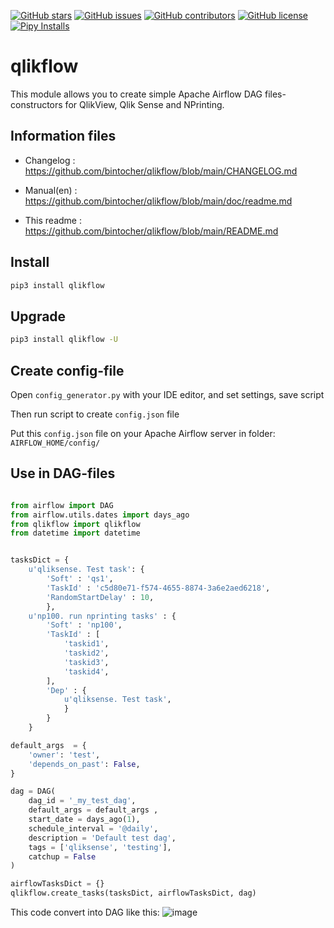 [![GitHub stars](https://img.shields.io/github/stars/bintocher/qlikflow.svg)](https://github.com/bintocher/qlikflow/stargazers)
[![GitHub issues](https://img.shields.io/github/issues/bintocher/qlikflow.svg)](https://github.com/bintocher/qlikflow/issues)
[![GitHub contributors](https://img.shields.io/github/contributors/bintocher/qlikflow.svg)](https://github.com/bintocher/qlikflow/graphs/contributors)
[![GitHub license](https://img.shields.io/github/license/bintocher/qlikflow.svg)](https://github.com/bintocher/qlikflow/blob/master/LICENSE)
[![Pipy Installs](https://img.shields.io/pypi/dm/qlikflow)](https://img.shields.io/pypi/dm/qlikflow)

# qlikflow

This module allows you to create simple Apache Airflow DAG files-constructors for QlikView, Qlik Sense and NPrinting.

## Information files

- Changelog : https://github.com/bintocher/qlikflow/blob/main/CHANGELOG.md

- Manual(en) : https://github.com/bintocher/qlikflow/blob/main/doc/readme.md

- This readme : https://github.com/bintocher/qlikflow/blob/main/README.md

## Install

``` bash
pip3 install qlikflow
```

## Upgrade

``` bash
pip3 install qlikflow -U
```

## Create config-file

Open ``config_generator.py`` with your IDE editor, and set settings, save script

Then run script to create ``config.json`` file

Put this ``config.json`` file on your Apache Airflow server in folder: ``AIRFLOW_HOME/config/``

## Use in DAG-files

``` python

from airflow import DAG
from airflow.utils.dates import days_ago
from qlikflow import qlikflow
from datetime import datetime


tasksDict = {
    u'qliksense. Test task': {
        'Soft' : 'qs1',
        'TaskId' : 'c5d80e71-f574-4655-8874-3a6e2aed6218',
        'RandomStartDelay' : 10, 
        },
    u'np100. run nprinting tasks' : {
        'Soft' : 'np100',
        'TaskId' : [
            'taskid1',
            'taskid2',
            'taskid3',
            'taskid4',
        ],
        'Dep' : {
            u'qliksense. Test task',
            }
        }
    }

default_args  = {
    'owner': 'test',
    'depends_on_past': False,
}

dag = DAG(
    dag_id = '_my_test_dag',
    default_args = default_args ,
    start_date = days_ago(1),
    schedule_interval = '@daily',
    description = 'Default test dag',
    tags = ['qliksense', 'testing'],
    catchup = False
)

airflowTasksDict = {}
qlikflow.create_tasks(tasksDict, airflowTasksDict, dag)
```

This code convert into DAG like this:
![image](https://user-images.githubusercontent.com/8188055/117771014-020b1600-b279-11eb-9565-de198a12c9e2.png)
